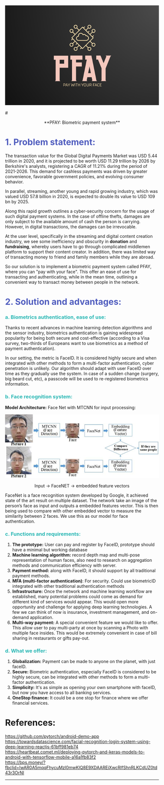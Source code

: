 <p align = "center"> <img src="images/logo.png"> </p>
# <p align="center"> **PFAY: Biometric payment system**

# <span style="color:#4F5CBE"> 1. Problem statement:

The transaction value for the Global Digital Payments Market was USD 5.44 trillion in 2020, and it is projected to be worth USD 11.29 trillion by 2026 by Berkshire&#39;s analysts, registering a CAGR of 11.21% during the period of 2021-2026. This demand for cashless payments was driven by greater convenience, favorable government policies, and evolving consumer behavior.

In parallel, streaming, another young and rapid growing industry, which was valued USD 57.8 billion in 2020, is expected to double its value to USD 109 bn by 2025.

Along this rapid growth outlines a cyber-security concern for the usage of such digital payment systems. In the case of offline thefts, damages are only subject to the available amount of cash the person is carrying. However, in digital transactions, the damages can be irrevocable.

At the user level, specifically in the streaming and digital content creation industry, we see some inefficiency and obscurity in **donation** and **fundraising**, whereby users have to go through complicated middlemen platform to support their content creator. In addition, there was limited way of transacting money to friend and family members while they are abroad.

So our solution is to implement a biometric payment system called PFAY, where you can "pay with your face". This offer an ease of use for transacting and authenticating, while in the mean time, outlining a convenient way to transact money between people in the network.

# <span style="color:#4F5CBE"> 2. Solution and advantages:

### <span style="color:#2AB7B4"> a. Biometrics authentication, ease of use:

Thanks to recent advances in machine learning detection algorithms and the sensor industry, biometrics authentication is gaining widespread popularity for being both secure and cost-effective (according to a Visa survey, two-thirds of Europeans want to use biometrics as a method of payment authentication).

In our setting, the metric is FaceID. It is considered highly secure and when integrated with other methods to form a multi-factor authentication, cyber penetration is unlikely. Our algorithm should adapt with user FaceID over time as they gradually use the system. In case of a sudden change (surgery, big beard cut, etc), a passcode will be used to re-registered biometrics information.


### <span style="color:#2AB7B4"> b. Face recognition system:

  **Model Architecture:** Face  Net with MTCNN for input processing:

  <p align="center"> <img src="images/FaceNet.png"> </p> 
  <p align="center"> Input &rarr; FaceNET &rarr; embedded feature vectors </p>
FaceNet is a face recognition system developed by Google, it achieved state of the art result on multiple dataset. The network take an image of the person’s face as input and outputs a embedded features vector. This is then being used to compare with other embedded vector to measure the similarity between 2 faces. We use this as our model for face authentication.

### <span style="color:#2AB7B4"> c. Functions and requirements:
  1. **The prototype:** User can pay and register by FaceID, prototype should have a minimal but working database
  2. **Machine learning algorithm:** record depth map and multi-pose representation of human faces, also need to research on aggregation methods and communication efficiency with server.
  3. **Payment method:** along with FaceID, it should support by all traditional payment methods.
  4. **MFA (multi-factor authentication)**: For security. Could use biometricID integrated with other traditional authentication methods
  5. **Infrastructure:** Once the network and machine learning workflow are established, many potential problems could come as demand for different kind of services would appear. This would open more opportunity and challenge for applying deep learning technologies. A few we can think of now is insurance, investment management, and on-demand application.
  6. **Multi-way payment:** A special convenient feature we would like to offer. This allow user to pay multi-party at once by scanning a Photo with multiple face insides. This would be extremely convenient in case of bill sharing in restaurants or gifts pay-out.
 
### <span style="color:#2AB7B4"> d. What we offer:

  1. **Globalization:** Payment can be made to anyone on the planet, with just faceID. 
  2. **Secure:** Biometric authentication, especially FaceID is considered to be highly secure, can be integrated with other methods to form a multi-factor authentication.
  3. **Simplicity:** It&#39;s as simple as opening your own smartphone with faceID, but now you have access to all banking services.
  4. **OneStop finance:** It could be a one stop for finance where we offer financial services. 


# References: <br>
  https://github.com/pytorch/android-demo-app <br>
  https://towardsdatascience.com/facial-recognition-login-system-using-deep-learning-reactjs-61bff981eb74 <br>
  https://heartbeat.comet.ml/deploying-pytorch-and-keras-models-to-android-with-tensorflow-mobile-a16a1fb83f2 <br>
  https://bps.money/?fbclid=IwAR0A5mqqFhycuMzl0mwKlQ8E9XDAAREiXwcRIfShnRLKCdUZ0td43r3OrNI <br>
****
